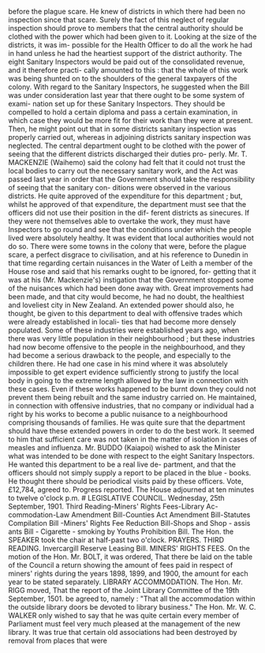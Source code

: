 before the plague scare. He knew of districts in which there had been no inspection since that scare. Surely the fact of this neglect of regular inspection should prove to members that the central authority should be clothed with the power which had been given to it. Looking at the size of the districts, it was im- possible for the Health Officer to do all the work he had in hand unless he had the heartiest support of the district authority. The eight Sanitary Inspectors would be paid out of the consolidated revenue, and it therefore practi- cally amounted to this : that the whole of this work was being shunted on to the shoulders of the general taxpayers of the colony. With regard to the Sanitary Inspectors, he suggested when the Bill was under consideration last year that there ought to be some system of exami- nation set up for these Sanitary Inspectors. They should be compelled to hold a certain diploma and pass a certain examination, in which case they would be more fit for their work than they were at present. Then, he might point out that in some districts sanitary inspection was properly carried out, whereas in adjoining districts sanitary inspection was neglected. The central department ought to be clothed with the power of seeing that the different districts discharged their duties pro- perly. Mr. T. MACKENZIE (Waihemo) said the colony had felt that it could not trust the local bodies to carry out the necessary sanitary work, and the Act was passed last year in order that the Government should take the responsibility of seeing that the sanitary con- ditions were observed in the various districts. He quite approved of the expenditure for this department ; but, whilst he approved of that expenditure, the department must see that the officers did not use their position in the dif- ferent districts as sinecures. If they were not themselves able to overtake the work, they must have Inspectors to go round and see that the conditions under which the people lived were absolutely healthy. It was evident that local authorities would not do so. There were some towns in the colony that were, before the plague scare, a perfect disgrace to civilisation, and at his reference to Dunedin in that time regarding certain nuisances in the Water of Leith a member of the House rose and said that his remarks ought to be ignored, for- getting that it was at his (Mr. Mackenzie's) instigation that the Government stopped some of the nuisances which had been done away with. Great improvements had been made, and that city would become, he had no doubt, the healthiest and loveliest city in New Zealand. An extended power should also, he thought, be given to this department to deal with offensive trades which were already established in locali- ties that had become more densely populated. Some of these industries were established years ago, when there was very little population in their neighbourhood ; but these industries had now become offensive to the people in the neighbourhood, and they had become a serious drawback to the people, and especially to the children there. He had one case in his mind where it was absolutely impossible to get expert evidence sufficiently strong to justify the local body in going to the extreme length allowed by the law in connection with these cases. Even if these works happened to be burnt down they could not prevent them being rebuilt and the same industry carried on. He maintained, in connection with offensive industries, that no company or individual had a right by his works to become a public nuisance to a neighbourhood comprising thousands of families. He was quite sure that the department should have these extended powers in order to do the best work. It seemed to him that sufficient care was not taken in the matter of isolation in cases of measles and influenza. Mr. BUDDO (Kaiapoi) wished to ask the Minister what was intended to be done with respect to the eight Sanitary Inspectors. He wanted this department to be a real live de- partment, and that the officers should not simply supply a report to be placed in the blue - books. He thought there should be periodical visits paid by these officers. Vote, £12,784, agreed to. Progress reported. The House adjourned at ten minutes to twelve o'clock p.m. # LEGISLATIVE COUNCIL. Wednesday, 25th September, 1901. Third Reading-Miners' Rights Fees-Library Ac- commodation-Law Amendment Bill-Counties Act Amendment Bill-Statutes Compilation Bill -Miners' Rights Fee Reduction Bill-Shops and Shop - assis ants Bill - Cigarette - smoking by Youths Prohibition Bill. The Hon. the SPEAKER took the chair at half-past two o'clock. PRAYERS. THIRD READING. Invercargill Reserve Leasing Bill. MINERS' RIGHTS FEES. On the motion of the Hon. Mr. BOLT, it was ordered, That there be laid on the table of the Council a return showing the amount of fees paid in respect of miners' rights during the years 1898, 1899, and 1900, the amount for each year to be stated separately. LIBRARY ACCOMMODATION. The Hon. Mr. RIGG moved, That the report of the Joint Library Committee of the 19th September, 1501. be agreed to, namely : "That all the accommodation within the outside library doors be devoted to library business." The Hon. Mr. W. C. WALKER only wished to say that he was quite certain every member of Parliament must feel very much pleased at the management of the new library. It was true that certain old associations had been destroyed by removal from places that were 
